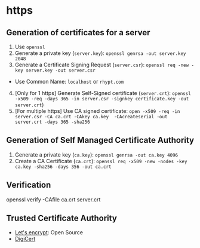 # https

## Generation of certificates for a server

1. Use `openssl`
2. Generate a private key (`server.key`): `openssl genrsa -out server.key 2048`
3. Generate a Certificate Signing Request (`server.csr`): `openssl req -new -key server.key -out server.csr`
  - Use Common Name: `localhost` or `rhypt.com`
4. [Only for 1 https] Generate Self-Signed certificate (`server.crt`): `openssl -x509 -req -days 365 -in server.csr -signkey certificate.key -out server.crt`)
5. [For multiple https] Use CA signed certificate: `open -x509 -req -in server.csr -CA ca.crt -CAkey ca.key  -CAcreateserial -out server.crt -days 365 -sha256`

## Generation of Self Managed Certificate Authority
1. Generate a private key (`ca.key`): `openssl genrsa -out ca.key 4096`
2. Create a CA Certificate (`ca.crt`): `openssl req -x509 -new -nodes -key ca.key -sha256 -days 356 -out ca.crt`


## Verification
 openssl verify -CAfile ca.crt server.crt


## Trusted Certificate Authority

- [Let's encrypt](https://letsencrypt.org): Open Source
- [DigiCert](https://www.digicert.com)
